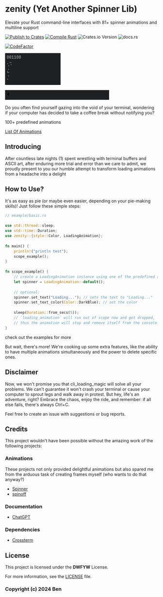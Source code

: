 # zenity (Yet Another Spinner Lib)

Elevate your Rust command-line interfaces with 81+ spinner animations and multiline support

[![Publish to Crates](https://github.com/Arteiii/zenity/actions/workflows/publish_crate.yml/badge.svg)](https://github.com/Arteiii/zenity/actions/workflows/publish_crate.yml)
[![Compile Rust](https://github.com/Arteiii/zenity/actions/workflows/release_examples.yml/badge.svg)](https://github.com/Arteiii/zenity/actions/workflows/release_examples.yml)
![Crates.io Version](https://img.shields.io/crates/v/zenity)
![docs.rs](https://img.shields.io/docsrs/zenity)

[![CodeFactor](https://www.codefactor.io/repository/github/arteiii/zenity/badge)](https://www.codefactor.io/repository/github/arteiii/zenity)

![multiline preview](./images/rustrover64_4bzlv2mWxK.gif)

![](./images/rustrover64_tlGiHM9JP0.gif)


Do you often find yourself gazing into the void of your terminal, wondering if your computer has decided to take a coffee break without notifying you?

100+ predefined animations

[List Of Animations](https://docs.rs/zenity/latest/zenity/animations/frames/spinner/struct.PreDefined.html)


## Introducing

After countless late nights (1) spent wrestling with terminal buffers and ASCII art,
after enduring more trial and error than we care to admit,
we proudly present to you our humble attempt to transform loading animations from a headache into a delight

## How to Use?

It's as easy as pie (or maybe even easier, depending on your pie-making skills)! Just follow these simple steps:

```rust
// example/basic.rs

use std::thread::sleep;
use std::time::Duration;
use zenity::{style::Color, LoadingAnimation};

fn main() {
    println!("println test");
    scope_example();
}

fn scope_example() {
    // create a LoadingAnimation instance using one of the predefined animations
    let spinner = LoadingAnimation::default();

    // optional:
    spinner.set_text("Loading..."); // sets the text to "Loading..."
    spinner.set_text_color(Color::DarkBlue); // set the color

    sleep(Duration::from_secs(5));
    // `loading_animation` will run out of scope now and get dropped,
    // thus the animation will stop and remove itself from the console
}
```

check out the examples for more

But wait, there's more! We're cooking up some extra features,
like the ability to have multiple animations simultaneously and the power to delete specific ones.

## Disclaimer

Now, we won't promise you that cli_loading_magic will solve all your problems.
We can't guarantee it won't crash your terminal or cause your computer to sprout legs and walk away in protest.
But hey, life's an adventure, right? Embrace the chaos, enjoy the ride, and remember: if all else fails, there's always Ctrl+C.

Feel free to create an issue with suggestions or bug reports.

## Credits

This project wouldn't have been possible without the amazing work of the following projects:

### Animations

These projects not only provided delightful animations but also spared me from the arduous task of creating frames myself (who wants to do that anyway?)

- [Spinner](https://github.com/FGRibreau/spinners)
- [spinoff](https://github.com/ad4mx/spinoff)

### Documentation

- [ChatGPT](https://chat.openai.com/)

### Dependencies

- [Crossterm](https://github.com/crossterm-rs/crossterm)

## License

This project is licensed under the **DWFYW** License.

For more information, see the [LICENSE](LICENSE.md) file.

### Copyright (c) 2024 Ben
